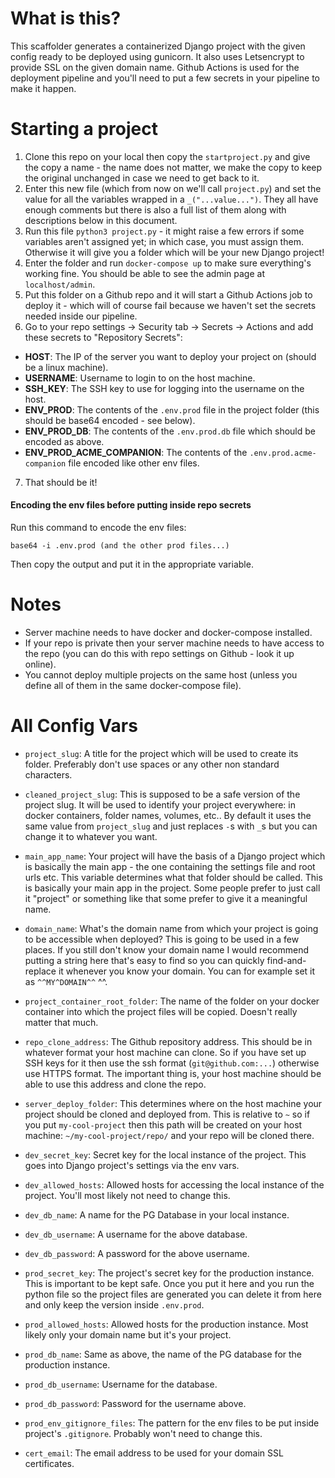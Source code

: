 # What is this?
This scaffolder generates a containerized Django project with the given config ready to be deployed using gunicorn. It also uses Letsencrypt to provide SSL on the given domain name. Github Actions is used for the deployment pipeline and you'll need to put a few secrets in your pipeline to make it happen.

# Starting a project
1. Clone this repo on your local then copy the `startproject.py` and give the copy a name - the name does not matter, we make the copy to keep the original unchanged in case we need to get back to it.
2. Enter this new file (which from now on we'll call `project.py`) and set the value for all the variables wrapped in a `_("...value...")`. They all have enough comments but there is also a full list of them along with descriptions below in this document.
3. Run this file `python3 project.py` - it might raise a few errors if some variables aren't assigned yet; in which case, you must assign them. Otherwise it will give you a folder which will be your new Django project!
4. Enter the folder and run `docker-compose up` to make sure everything's working fine. You should be able to see the admin page at `localhost/admin`.
5. Put this folder on a Github repo and it will start a Github Actions job to deploy it - which will of course fail because we haven't set the secrets needed inside our pipeline.
6. Go to your repo settings -> Security tab -> Secrets -> Actions and add these secrets to "Repository Secrets":
- **HOST**: The IP of the server you want to deploy your project on (should be a linux machine).
- **USERNAME**: Username to login to on the host machine.
- **SSH_KEY**: The SSH key to use for logging into the username on the host.
- **ENV_PROD**: The contents of the `.env.prod` file in the project folder (this should be base64 encoded - see below).
- **ENV_PROD_DB**: The contents of the `.env.prod.db` file which should be encoded as above.
- **ENV_PROD_ACME_COMPANION**: The contents of the `.env.prod.acme-companion` file encoded like other env files.
7. That should be it!

#### Encoding the env files before putting inside repo secrets
Run this command to encode the env files:
```
base64 -i .env.prod (and the other prod files...)
```
Then copy the output and put it in the appropriate variable.

# Notes
- Server machine needs to have docker and docker-compose installed.
- If your repo is private then your server machine needs to have access to the repo (you can do this with repo settings on Github - look it up online).
- You cannot deploy multiple projects on the same host (unless you define all of them in the same docker-compose file).

# All Config Vars
- `project_slug`: A title for the project which will be used to create its folder. Preferably don't use spaces or any other non standard characters.
- `cleaned_project_slug`: This is supposed to be a safe version of the project slug. It will be used to identify your project everywhere: in docker containers, folder names, volumes, etc.. By default it uses the same value from `project_slug` and just replaces `-`s with `_`s but you can change it to whatever you want.
- `main_app_name`: Your project will have the basis of a Django project which is basically the main app - the one containing the settings file and root urls etc. This variable determines what that folder should be called. This is basically your main app in the project. Some people prefer to just call it "project" or something like that some prefer to give it a meaningful name.
- `domain_name`: What's the domain name from which your project is going to be accessible when deployed? This is going to be used in a few places. If you still don't know your domain name I would recommend putting a string here that's easy to find so you can quickly find-and-replace it whenever you know your domain. You can for example set it as `^^MY^DOMAIN^^` ^^.
- `project_container_root_folder`: The name of the folder on your docker container into which the project files will be copied. Doesn't really matter that much.
- `repo_clone_address`: The Github repository address. This should be in whatever format your host machine can clone. So if you have set up SSH keys for it then use the ssh format (`git@github.com:...`) otherwise use HTTPS format. The important thing is, your host machine should be able to use this address and clone the repo.
- `server_deploy_folder`: This determines where on the host machine your project should be cloned and deployed from. This is relative to `~` so if you put `my-cool-project` then this path will be created on your host machine: `~/my-cool-project/repo/` and your repo will be cloned there.

- `dev_secret_key`: Secret key for the local instance of the project. This goes into Django project's settings via the env vars.
- `dev_allowed_hosts`: Allowed hosts for accessing the local instance of the project. You'll most likely not need to change this.
- `dev_db_name`: A name for the PG Database in your local instance.
- `dev_db_username`: A username for the above database.
- `dev_db_password`: A password for the above username.

- `prod_secret_key`: The project's secret key for the production instance. This is important to be kept safe. Once you put it here and you run the python file so the project files are generated you can delete it from here and only keep the version inside `.env.prod`.
- `prod_allowed_hosts`: Allowed hosts for the production instance. Most likely only your domain name but it's your project.
- `prod_db_name`: Same as above, the name of the PG database for the production instance.
- `prod_db_username`: Username for the database.
- `prod_db_password`: Password for the username above.
- `prod_env_gitignore_files`: The pattern for the env files to be put inside project's `.gitignore`. Probably won't need to change this.
- `cert_email`: The email address to be used for your domain SSL certificates. 
